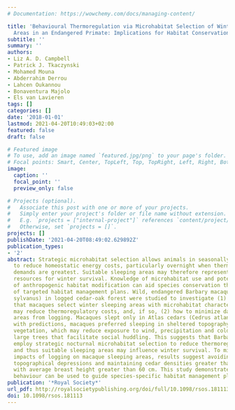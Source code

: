 ```yaml
---
# Documentation: https://wowchemy.com/docs/managing-content/

title: 'Behavioural Thermoregulation via Microhabitat Selection of Winter Sleeping
  Areas in an Endangered Primate: Implications for Habitat Conservation'
subtitle: ''
summary: ''
authors:
- Liz A. D. Campbell
- Patrick J. Tkaczynski
- Mohamed Mouna
- Abderrahim Derrou
- Lahcen Oukannou
- Bonaventura Majolo
- Els van Lavieren
tags: []
categories: []
date: '2018-01-01'
lastmod: 2021-04-20T10:49:03+02:00
featured: false
draft: false

# Featured image
# To use, add an image named `featured.jpg/png` to your page's folder.
# Focal points: Smart, Center, TopLeft, Top, TopRight, Left, Right, BottomLeft, Bottom, BottomRight.
image:
  caption: ''
  focal_point: ''
  preview_only: false

# Projects (optional).
#   Associate this post with one or more of your projects.
#   Simply enter your project's folder or file name without extension.
#   E.g. `projects = ["internal-project"]` references `content/project/deep-learning/index.md`.
#   Otherwise, set `projects = []`.
projects: []
publishDate: '2021-04-20T08:49:02.629892Z'
publication_types:
- '2'
abstract: Strategic microhabitat selection allows animals in seasonally cold environments
  to reduce homeostatic energy costs, particularly overnight when thermoregulatory
  demands are greatest. Suitable sleeping areas may therefore represent important
  resources for winter survival. Knowledge of microhabitat use and potential impacts
  of anthropogenic habitat modification can aid species conservation through development
  of targeted habitat management plans. Wild, endangered Barbary macaques (Macaca
  sylvanus) in logged cedar-oak forest were studied to investigate (1) the hypothesis
  that macaques select winter sleeping areas with microhabitat characteristics that
  may reduce thermoregulatory costs, and, if so, (2) how to minimize damage to sleeping
  areas from logging. Macaques slept only in Atlas cedars (Cedrus atlantica). Consistent
  with predictions, macaques preferred sleeping in sheltered topography and dense
  vegetation, which may reduce exposure to wind, precipitation and cold, and preferred
  large trees that facilitate social huddling. This suggests that Barbary macaques
  employ strategic nocturnal microhabitat selection to reduce thermoregulatory costs
  and thus suitable sleeping areas may influence winter survival. To minimize negative
  impacts of logging on macaque sleeping areas, results suggest avoiding logging in
  topographical depressions and maintaining cedar densities greater than 250 ha−1
  with average breast height greater than 60 cm. This study demonstrates how animal
  behaviour can be used to guide species-specific habitat management plans.
publication: '*Royal Society*'
url_pdf: http://royalsocietypublishing.org/doi/full/10.1098/rsos.181113
doi: 10.1098/rsos.181113
---
```

